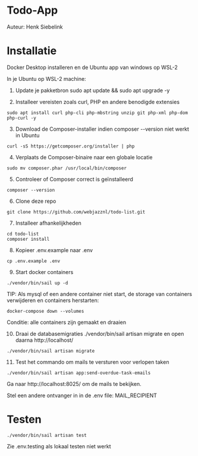 # Todo-App
Auteur: Henk Siebelink 
# Installatie
Docker Desktop installeren en de Ubuntu app van windows op WSL-2

In je Ubuntu op WSL-2 machine:

1. Update je pakketbron
sudo apt update && sudo apt upgrade -y

2. Installeer vereisten zoals curl, PHP en andere benodigde extensies
```
sudo apt install curl php-cli php-mbstring unzip git php-xml php-dom php-curl -y
```

3. Download de Composer-installer indien composer --version niet werkt in Ubuntu
```
curl -sS https://getcomposer.org/installer | php
```
4. Verplaats de Composer-binaire naar een globale locatie
```
sudo mv composer.phar /usr/local/bin/composer
```
5. Controleer of Composer correct is geïnstalleerd
```
composer --version
```
6. Clone deze repo
```
git clone https://github.com/webjazznl/todo-list.git
```

7. Installeer afhankelijkheden
```
cd todo-list
composer install
```

8. Kopieer .env.example naar .env
```
cp .env.example .env 
```
9. Start docker containers
```
./vendor/bin/sail up -d
```
TIP: Als mysql of een andere container niet start, de storage van containers verwijderen en containers herstarten: 
```
docker-compose down --volumes
```
Conditie: alle containers zijn gemaakt en draaien 

10. Draai de databasemigraties ./vendor/bin/sail artisan migrate en open daarna http://localhost/

```
./vendor/bin/sail artisan migrate

```
11. Test het commando om mails te versturen voor verlopen taken 
```
./vendor/bin/sail artisan app:send-overdue-task-emails
```
Ga naar http://localhost:8025/ om de mails te bekijken.

Stel een andere ontvanger in in de .env file: MAIL_RECIPIENT

# Testen
```
./vendor/bin/sail artisan test
```
Zie .env.testing als lokaal testen niet werkt
